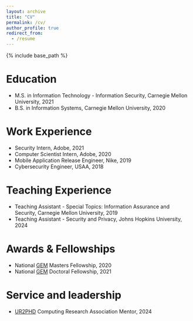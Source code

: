 ```yaml
---
layout: archive
title: "CV"
permalink: /cv/
author_profile: true
redirect_from:
  - /resume
---
```


{% include base_path %}

Education
======
* M.S. in Information Technology - Information Security, Carnegie Mellon University, 2021
* B.S. in Information Systems, Carnegie Mellon University, 2020

Work Experience
======
* Security Intern, Adobe, 2021
* Computer Scientist Intern, Adobe, 2020
* Mobile Application Release Engineer, Nike, 2019
* Cybersecurity Engineer, USAA, 2018

Teaching Experience
======
* Teaching Assistant - Special Topics: Information Assurance and Security, Carnegie Mellon University, 2019
* Teaching Assistant - Security and Privacy, Johns Hopkins University, 2024

Awards & Fellowships
======
* National [GEM](https://www.gemfellowship.org) Masters Fellowship, 2020
* National [GEM](https://www.gemfellowship.org) Doctoral Fellowship, 2021

Service and leadership
======
* [UR2PHD](https://cra.org/ur2phd/) Computing Research Association Mentor, 2024
 
